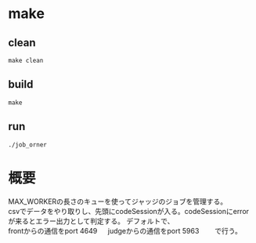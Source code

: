 # make  

## clean  

```
make clean
```

## build

```
make
```

## run  
```
./job_orner
```

# 概要  
MAX_WORKERの長さのキューを使ってジャッジのジョブを管理する。  
csvでデータをやり取りし、先頭にcodeSessionが入る。codeSessionにerrorが来るとエラー出力として判定する。
デフォルトで、  
frontからの通信をport 4649  　
judgeからの通信をport 5963　　
で行う。
